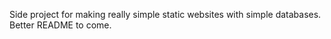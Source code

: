 Side project for making really simple static websites with simple databases. Better README to come.
